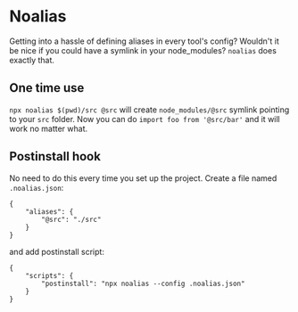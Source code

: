 # Noalias

Getting into a hassle of defining aliases in every tool's config? Wouldn't it be nice if you could have a symlink in your node_modules? `noalias` does exactly that.

## One time use

`npx noalias $(pwd)/src @src` will create `node_modules/@src` symlink pointing to your `src` folder. Now you can do `import foo from '@src/bar'` and it will work no matter what.

## Postinstall hook

No need to do this every time you set up the project. Create a file named `.noalias.json`:

```
{
    "aliases": {
        "@src": "./src"
    }
}
```

and add postinstall script:

```
{
    "scripts": {
        "postinstall": "npx noalias --config .noalias.json"
    }
}
```
